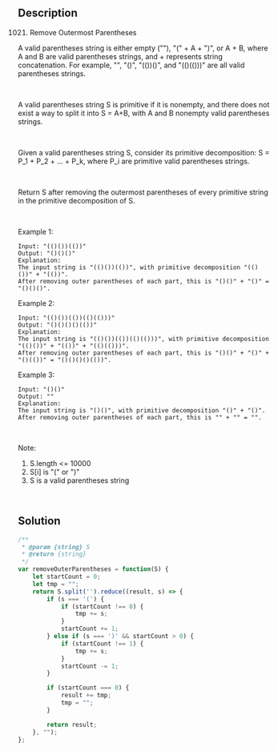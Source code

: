 ## Description
1021. Remove Outermost Parentheses

A valid parentheses string is either empty (""), "(" + A + ")", or A + B, where A and B are valid parentheses strings, and + represents string concatenation.  For example, "", "()", "(())()", and "(()(()))" are all valid parentheses strings.<br>

<br>

A valid parentheses string S is primitive if it is nonempty, and there does not exist a way to split it into S = A+B, with A and B nonempty valid parentheses strings. <br>

<br>

Given a valid parentheses string S, consider its primitive decomposition: S = P_1 + P_2 + ... + P_k, where P_i are primitive valid parentheses strings. <br>

<br>

Return S after removing the outermost parentheses of every primitive string in the primitive decomposition of S.<br>

<br>

Example 1: <br>

~~~
Input: "(()())(())"
Output: "()()()"
Explanation: 
The input string is "(()())(())", with primitive decomposition "(()())" + "(())".
After removing outer parentheses of each part, this is "()()" + "()" = "()()()".
~~~

Example 2: <br>

~~~
Input: "(()())(())(()(()))"
Output: "()()()()(())"
Explanation: 
The input string is "(()())(())(()(()))", with primitive decomposition "(()())" + "(())" + "(()(()))".
After removing outer parentheses of each part, this is "()()" + "()" + "()(())" = "()()()()(())".
~~~

Example 3: <br>

~~~
Input: "()()"
Output: ""
Explanation: 
The input string is "()()", with primitive decomposition "()" + "()".
After removing outer parentheses of each part, this is "" + "" = "".
~~~

<br>

Note: <br>

1. S.length <= 10000
2. S[i] is "(" or ")"
3. S is a valid parentheses string

<br>

## Solution

```javascript
/**
 * @param {string} S
 * @return {string}
 */
var removeOuterParentheses = function(S) {
    let startCount = 0;
    let tmp = "";
    return S.split('').reduce((result, s) => {
        if (s === '(') {
            if (startCount !== 0) {
                tmp += s;
            }
            startCount += 1;
        } else if (s === ')' && startCount > 0) {
            if (startCount !== 1) {
                tmp += s;
            }
            startCount -= 1;
        }

        if (startCount === 0) {
            result += tmp;
            tmp = "";
        }

        return result;
    }, "");
};
```
